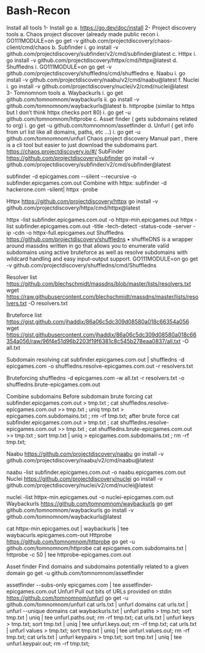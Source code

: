 # Bash-Recon

Install all tools
1-	Install go
a.	https://go.dev/doc/install 
2-	Project discovery tools
a.	Chaos project discover (already made public recon
i.	GO111MODULE=on go get -v github.com/projectdiscovery/chaos-client/cmd/chaos
b.	Subfinder
i.	go install -v github.com/projectdiscovery/subfinder/v2/cmd/subfinder@latest
c.	Httpx
i.	go install -v github.com/projectdiscovery/httpx/cmd/httpx@latest
d.	Shuffledns
i.	GO111MODULE=on go get -v github.com/projectdiscovery/shuffledns/cmd/shuffledns
e.	Naabu
i.	go install -v github.com/projectdiscovery/naabu/v2/cmd/naabu@latest
f.	Nuclei
i.	go install -v github.com/projectdiscovery/nuclei/v2/cmd/nuclei@latest	
3-	Tomnomnom tools
a.	Waybackurls
i.	go get github.com/tomnomnom/waybackurls
ii.	go install -v github.com/tomnomnom/waybackurls@latest
b.	httpropbe (similar to https but I don’t think httpx checks port 80)
i.	go get -u github.com/tomnomnom/httprobe
c.	Asset finder ( gets subdomains related to org)
i.	go get -u github.com/tomnomnom/assetfinder
d.	Unfurl ( get info from url list like all domains, paths, etc …)
i.	go get -u github.com/tomnomnom/unfurl
Chaos project discovery
Manual part , there is a cli tool but easier to just download the subdomains part.
https://chaos.projectdiscovery.io/#/ 
SubFinder
https://github.com/projectdiscovery/subfinder 
go install -v github.com/projectdiscovery/subfinder/v2/cmd/subfinder@latest

subfinder -d epicgames.com --silent --recursive -o subfinder.epicgames.com.out
Combine with httpx:
subfinder -d hackerone.com -silent| httpx -probe

Httpx
https://github.com/projectdiscovery/httpx 
go install -v github.com/projectdiscovery/httpx/cmd/httpx@latest

httpx -list subfinder.epicgames.com.out   -o httpx-min.epicgames.out
httpx -list subfinder.epicgames.com.out   -title -tech-detect -status-code -server -ip -cdn -o httpx-full.epicgames.out
Shuffledns
https://github.com/projectdiscovery/shuffledns
•	shuffleDNS is a wrapper around massdns written in go that allows you to enumerate valid subdomains using active bruteforce as well as resolve subdomains with wildcard handling and easy input-output support.
GO111MODULE=on go get -v github.com/projectdiscovery/shuffledns/cmd/Shuffledns

Resolver list
https://github.com/blechschmidt/massdns/blob/master/lists/resolvers.txt
wget https://raw.githubusercontent.com/blechschmidt/massdns/master/lists/resolvers.txt -O resolvers.txt

Bruteforce list
https://gist.github.com/jhaddix/86a06c5dc309d08580a018c66354a056 
wget https://gist.githubusercontent.com/jhaddix/86a06c5dc309d08580a018c66354a056/raw/96f4e51d96b2203f19f6381c8c545b278eaa0837/all.txt
 -O all.txt

Subdomain resolving
cat subfinder.epicgames.com.out | shuffledns -d epicgames.com -o shuffledns.resolve-epicgames.com.out -r resolvers.txt   


Bruteforcing
shuffledns -d epicgames.com -w all.txt -r resolvers.txt -o shuffledns.brute-epicgames.com.out  

Combine subdomains
Before subdomain brute forcing
cat subfinder.epicgames.com.out > tmp.txt ; cat shuffledns.resolve-epicgames.com.out >> tmp.txt ; uniq tmp.txt > epicgames.com.subdomains.txt ; rm -rf tmp.txt;
after brute force
cat subfinder.epicgames.com.out > tmp.txt ; cat shuffledns.resolve-epicgames.com.out >> tmp.txt ; cat shuffledns.brute-epicgames.com.out   >> tmp.txt ; sort tmp.txt | uniq  > epicgames.com.subdomains.txt ; rm -rf tmp.txt;



Naabu
https://github.com/projectdiscovery/naabu 
go install -v github.com/projectdiscovery/naabu/v2/cmd/naabu@latest

naabu -list subfinder.epicgames.com.out -o naabu.epicgames.com.out     
Nuclei
https://github.com/projectdiscovery/nuclei 
go install -v github.com/projectdiscovery/nuclei/v2/cmd/nuclei@latest

nuclei -list httpx-min.epicgames.out -o nuclei-epicgames.com.out
Waybackurls
https://github.com/tomnomnom/waybackurls 
go get github.com/tomnomnom/waybackurls
go install -v github.com/tomnomnom/waybackurls@latest

cat httpx-min.epicgames.out | waybackurls | tee waybacurls.epicgames.com-out
Httprobe
https://github.com/tomnomnom/httprobe
go get -u github.com/tomnomnom/httprobe
cat epicgames.com.subdomains.txt | httprobe -c 50 | tee httprobe-epicgames.com.out

Asset finder
Find domains and subdomains potentially related to a given domain
go get -u github.com/tomnomnom/assetfinder

assetfinder --subs-only epicgames.com | tee assetfinder-epicgames.com.out
Unfurl
Pull out bits of URLs provided on stdin
https://github.com/tomnomnom/unfurl 
go get -u github.com/tomnomnom/unfurl
cat urls.txt | unfurl domains
cat urls.txt | unfurl --unique domains
cat waybackurls.txt | unfurl paths > tmp.txt; sort tmp.txt | uniq | tee unfurl.paths.out; rm -rf tmp.txt;
cat urls.txt | unfurl keys > tmp.txt; sort tmp.txt | uniq | tee unfurl.keys.out; rm -rf tmp.txt;
cat urls.txt | unfurl values > tmp.txt; sort tmp.txt | uniq | tee unfurl.values.out; rm -rf tmp.txt;
cat urls.txt | unfurl keypairs > tmp.txt; sort tmp.txt | uniq | tee unfurl.keypair.out; rm -rf tmp.txt;
 
